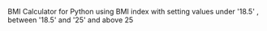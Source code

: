 BMI Calculator for Python using BMI index with setting values under '18.5' , between '18.5' and '25' and above 25
